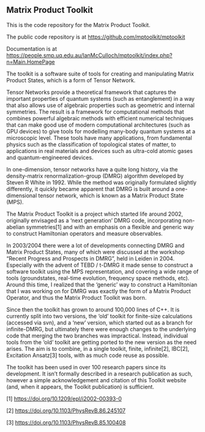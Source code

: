 ## Matrix Product Toolkit

This is the code repository for the Matrix Product Toolkit.

The public code repository is at https://github.com/mptoolkit/mptoolkit

Documentation is at https://people.smp.uq.edu.au/IanMcCulloch/mptoolkit/index.php?n=Main.HomePage

The toolkit is a software suite of tools for creating and manipulating Matrix Product States, which is a form of Tensor Network.

Tensor Networks provide a theoretical framework that captures the important properties of quantum systems (such as entanglement) in a way that also allows use of algebraic properties such as geometric and internal symmetries. The result is a framework for computational methods that combines powerful algebraic methods with efficient numerical techniques that can make good use of modern computational architectures (such as GPU devices) to give tools for modelling many-body quantum systems at a microscopic level. These tools have many applications, from fundamental physics such as the classification of topological states of matter, to applications in real materials and devices such as ultra-cold atomic gases and quantum-engineered devices.

In one-dimension, tensor networks have a quite long history, via the density-matrix renormalization-group (DMRG) algorithm developed by Steven R White in 1992. While the method was originally formulated slightly differently, it quickly became apparent that DMRG is built around a one-dimensional tensor network, which is known as a Matrix Product State (MPS).

The Matrix Product Toolkit is a project which started life around 2002, originally envisaged as a ‘next generation’ DMRG code, incorporating non-abelian symmetries[1] and with an emphasis on a flexible and generic way to construct Hamiltonian operators and measure observables.

In 2003/2004 there were a lot of developments connecting DMRG and Matrix Product States, many of which were discussed at the workshop “Recent Progress and Prospects in DMRG”, held in Leiden in 2004. Especially with the advent of TEBD / t-DMRG it made sense to construct a software toolkit using the MPS representation, and covering a wide range of tools (groundstates, real-time evolution, frequency space methods, etc). Around this time, I realized that the ‘generic’ way to construct a Hamiltonian that I was working on for DMRG was exactly the form of a Matrix Product Operator, and thus the Matrix Product Toolkit was born.

Since then the toolkit has grown to around 100,000 lines of C++. It is currently split into two versions, the ‘old’ toolkit for finite-size calculations (accessed via svn), and a ‘new’ version, which started out as a branch for infinite-DMRG, but ultimately there were enough changes to the underlying code that merging the two branches was impractical. Instead, individual tools from the ‘old’ toolkit are getting ported to the new version as the need arises. The aim is to combine, in a single toolkit, finite, infinite[2], IBC[2], Excitation Ansatz[3] tools, with as much code reuse as possible.

The toolkit has been used in over 100 research papers since its development. It isn’t formally described in a research publication as such, however a simple acknowledgement and citation of this Toolkit website (and, when it appears, the Toolkit publication) is sufficient.

[1] https://doi.org/10.1209/epl/i2002-00393-0

[2] https://doi.org/10.1103/PhysRevB.86.245107

[3] https://doi.org/10.1103/PhysRevB.85.100408
